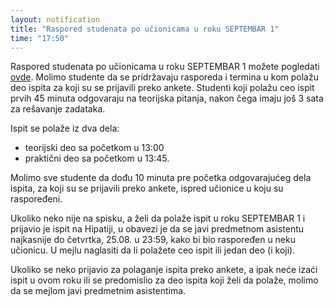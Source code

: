 ```yaml
---
layout: notification
title: "Raspored studenata po učionicama u roku SEPTEMBAR 1"
time: "17:50"
---
```


Raspored studenata po učionicama u roku SEPTEMBAR 1 možete pogledati [ovde](../../../ispiti/rasporedi/sep1.pdf). Molimo studente da se pridržavaju rasporeda i termina u kom polažu deo ispita za koji su se prijavili preko ankete. Studenti koji polažu ceo ispit prvih 45 minuta odgovaraju na teorijska pitanja, nakon čega imaju još 3 sata za rešavanje zadataka.

Ispit se polaže iz dva dela:
- teorijski deo sa početkom u 13:00
- praktični deo sa početkom u 13:45.

Molimo sve studente da dođu 10 minuta pre početka odgovarajućeg dela ispita, za koji su se prijavili preko ankete, ispred učionice u koju su raspoređeni.

Ukoliko neko nije na spisku, a želi da polaže ispit u roku SEPTEMBAR 1 i prijavio je ispit na Hipatiji, u obavezi je da se javi predmetnom asistentu najkasnije do četvrtka, 25.08. u 23:59, kako bi bio raspoređen u neku učionicu. U mejlu naglasiti da li polažete ceo ispit ili jedan deo (i koji).

Ukoliko se neko prijavio za polaganje ispita preko ankete, a ipak neće izaći ispit u ovom roku ili se predomislio za deo ispita koji želi da polaže, molimo da se mejlom javi predmetnim asistentima. 
